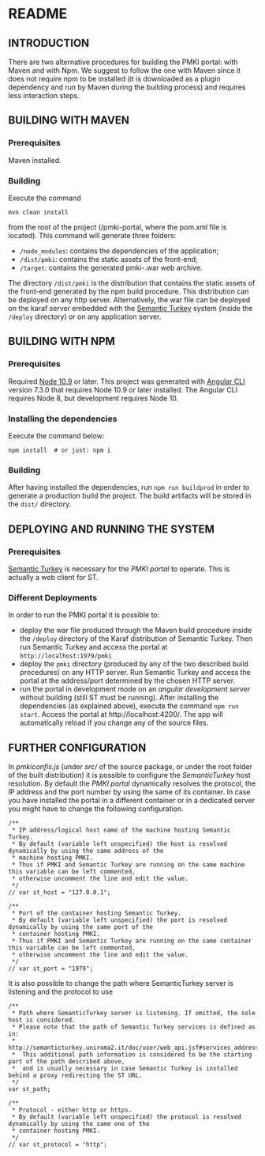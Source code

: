 # README

## INTRODUCTION

There are two alternative procedures for building the PMKI portal: with Maven and with Npm.
We suggest to follow the one with Maven since it does not require npm to be installed (it is downloaded as a plugin dependency and run by Maven during the building process) and requires less interaction steps.

##	BUILDING WITH MAVEN

### Prerequisites

Maven installed.

### Building

Execute the command
```
mvn clean install
```
from the root of the project (/pmki-portal, where the pom.xml file is located). This command will generate three folders: 

*	`/node_modules`: contains the dependencies of the application;
*	`/dist/pmki`: contains the static assets of the front-end;
*	`/target`: contains the generated pmki-<versionnumber>.war web archive.

The directory `/dist/pmki` is the distribution that contains the static assets of the front-end generated by the npm build procedure. 
This distribution can be deployed on any http server. Alternatively, the war file can be deployed on the karaf server embedded with the [Semantic Turkey](http://semanticturkey.uniroma2.it/) system (inside the `/deploy` directory) or on any application server.


##	BUILDING WITH NPM

### Prerequisites

Required [Node 10.9](https://nodejs.org/en/download) or later.
This project was generated with [Angular CLI](https://github.com/angular/angular-cli) version 7.3.0 that requires Node 10.9 or later installed. The Angular CLI requires Node 8, but development requires Node 10.

### Installing the dependencies

Execute the command below:
```
npm install  # or just: npm i
```

### Building

After having installed the dependencies, run `npm run buildprod` in order to generate a production build the project. The build artifacts will be stored in the `dist/` directory.


## DEPLOYING AND RUNNING THE SYSTEM ##

### Prerequisites ###

[Semantic Turkey](http://semanticturkey.uniroma2.it/) is necessary for the *PMKI portal* to operate. This is actually a web client for ST.


### Different Deployments

In order to run the PMKI portal it is possible to:

* deploy the war file produced through the Maven build procedure inside the `/deploy` directory of the Karaf distribution of Semantic Turkey. Then run Semantic Turkey and access the portal at `http://localhost:1979/pmki`
* deploy the `pmki` directory (produced by any of the two described build procedures) on any HTTP server. Run Semantic Turkey and access the portal at the address/port determined by the chosen HTTP server.
* run the portal in development mode on an *angular development server* without building (still ST must be running). After installing the dependencies (as explained above), execute the command `npm run start`. Access the portal at http://localhost:4200/. The app will automatically reload if you change any of the source files.


## FURTHER CONFIGURATION ##

In *pmkiconfis.js* (under *src/* of the source package, or under the root folder of the built distribution) it is possible to configure the *SemanticTurkey* host resolution.
By default the *PMKI portal* dynamically resolves the protocol, the IP address and the port number by using the same of its container.
In case you have installed the portal in a different container or in a dedicated server you might have to change the following configuration.
```
/**
 * IP address/logical host name of the machine hosting Semantic Turkey.
 * By default (variable left unspecified) the host is resolved dynamically by using the same address of the 
 * machine hosting PMKI.
 * Thus if PMKI and Semantic Turkey are running on the same machine this variable can be left commented,
 * otherwise uncomment the line and edit the value.
 */
// var st_host = "127.0.0.1";

/**
 * Port of the container hosting Semantic Turkey.
 * By default (variable left unspecified) the port is resolved dynamically by using the same port of the 
 * container hosting PMKI.
 * Thus if PMKI and Semantic Turkey are running on the same container this variable can be left commented,
 * otherwise uncomment the line and edit the value.
 */
// var st_port = "1979";
```
It is also possible to change the path where SemanticTurkey server is listening and the protocol to use
```
/**   
 * Path where SemanticTurkey server is listening. If omitted, the sole host is considered.
 * Please note that the path of Semantic Turkey services is defined as in:
 *  http://semanticturkey.uniroma2.it/doc/user/web_api.jsf#services_address_structure
 *  This additional path information is considered to be the starting part of the path described above, 
 *  and is usually necessary in case Semantic Turkey is installed behind a proxy redirecting the ST URL.
 */ 
var st_path;

/**
 * Protocol - either http or https.
 * By default (variable left unspecified) the protocol is resolved dynamically by using the same one of the
 * container hosting PMKI.
 */
// var st_protocol = "http";
```